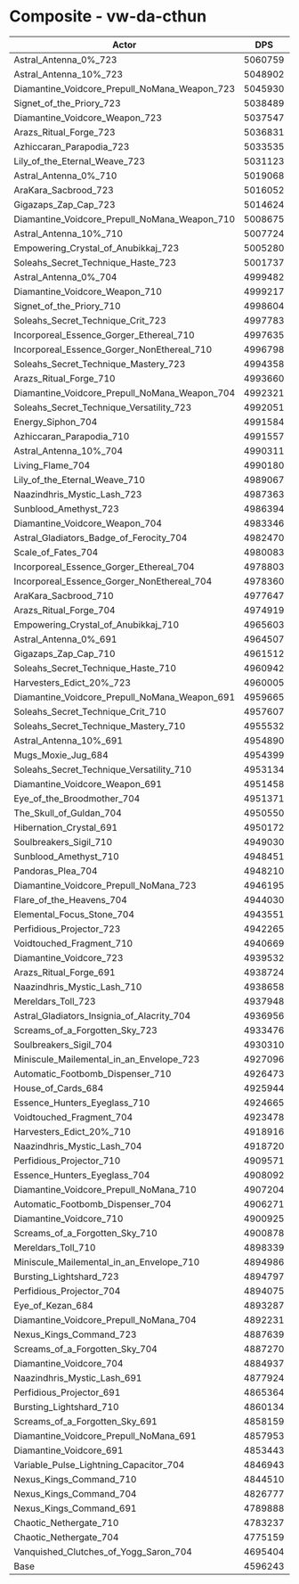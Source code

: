 # Composite - vw-da-cthun
| Actor | DPS | Increase |
|---|:---:|:---:|
|Astral_Antenna_0%_723|5060759|10.11%|
|Astral_Antenna_10%_723|5048902|9.85%|
|Diamantine_Voidcore_Prepull_NoMana_Weapon_723|5045930|9.78%|
|Signet_of_the_Priory_723|5038489|9.62%|
|Diamantine_Voidcore_Weapon_723|5037547|9.60%|
|Arazs_Ritual_Forge_723|5036831|9.59%|
|Azhiccaran_Parapodia_723|5033535|9.51%|
|Lily_of_the_Eternal_Weave_723|5031123|9.46%|
|Astral_Antenna_0%_710|5019068|9.20%|
|AraKara_Sacbrood_723|5016052|9.13%|
|Gigazaps_Zap_Cap_723|5014624|9.10%|
|Diamantine_Voidcore_Prepull_NoMana_Weapon_710|5008675|8.97%|
|Astral_Antenna_10%_710|5007724|8.95%|
|Empowering_Crystal_of_Anubikkaj_723|5005280|8.90%|
|Soleahs_Secret_Technique_Haste_723|5001737|8.82%|
|Astral_Antenna_0%_704|4999482|8.77%|
|Diamantine_Voidcore_Weapon_710|4999217|8.77%|
|Signet_of_the_Priory_710|4998604|8.75%|
|Soleahs_Secret_Technique_Crit_723|4997783|8.74%|
|Incorporeal_Essence_Gorger_Ethereal_710|4997635|8.73%|
|Incorporeal_Essence_Gorger_NonEthereal_710|4996798|8.71%|
|Soleahs_Secret_Technique_Mastery_723|4994358|8.66%|
|Arazs_Ritual_Forge_710|4993660|8.65%|
|Diamantine_Voidcore_Prepull_NoMana_Weapon_704|4992321|8.62%|
|Soleahs_Secret_Technique_Versatility_723|4992051|8.61%|
|Energy_Siphon_704|4991584|8.60%|
|Azhiccaran_Parapodia_710|4991557|8.60%|
|Astral_Antenna_10%_704|4990311|8.57%|
|Living_Flame_704|4990180|8.57%|
|Lily_of_the_Eternal_Weave_710|4989067|8.55%|
|Naazindhris_Mystic_Lash_723|4987363|8.51%|
|Sunblood_Amethyst_723|4986394|8.49%|
|Diamantine_Voidcore_Weapon_704|4983346|8.42%|
|Astral_Gladiators_Badge_of_Ferocity_704|4982470|8.40%|
|Scale_of_Fates_704|4980083|8.35%|
|Incorporeal_Essence_Gorger_Ethereal_704|4978803|8.32%|
|Incorporeal_Essence_Gorger_NonEthereal_704|4978360|8.31%|
|AraKara_Sacbrood_710|4977647|8.30%|
|Arazs_Ritual_Forge_704|4974919|8.24%|
|Empowering_Crystal_of_Anubikkaj_710|4965603|8.04%|
|Astral_Antenna_0%_691|4964507|8.01%|
|Gigazaps_Zap_Cap_710|4961512|7.95%|
|Soleahs_Secret_Technique_Haste_710|4960942|7.93%|
|Harvesters_Edict_20%_723|4960005|7.91%|
|Diamantine_Voidcore_Prepull_NoMana_Weapon_691|4959665|7.91%|
|Soleahs_Secret_Technique_Crit_710|4957607|7.86%|
|Soleahs_Secret_Technique_Mastery_710|4955532|7.82%|
|Astral_Antenna_10%_691|4954890|7.80%|
|Mugs_Moxie_Jug_684|4954399|7.79%|
|Soleahs_Secret_Technique_Versatility_710|4953134|7.76%|
|Diamantine_Voidcore_Weapon_691|4951458|7.73%|
|Eye_of_the_Broodmother_704|4951371|7.73%|
|The_Skull_of_Guldan_704|4950550|7.71%|
|Hibernation_Crystal_691|4950172|7.70%|
|Soulbreakers_Sigil_710|4949030|7.68%|
|Sunblood_Amethyst_710|4948451|7.66%|
|Pandoras_Plea_704|4948210|7.66%|
|Diamantine_Voidcore_Prepull_NoMana_723|4946195|7.61%|
|Flare_of_the_Heavens_704|4944030|7.57%|
|Elemental_Focus_Stone_704|4943551|7.56%|
|Perfidious_Projector_723|4942265|7.53%|
|Voidtouched_Fragment_710|4940669|7.49%|
|Diamantine_Voidcore_723|4939532|7.47%|
|Arazs_Ritual_Forge_691|4938724|7.45%|
|Naazindhris_Mystic_Lash_710|4938658|7.45%|
|Mereldars_Toll_723|4937948|7.43%|
|Astral_Gladiators_Insignia_of_Alacrity_704|4936956|7.41%|
|Screams_of_a_Forgotten_Sky_723|4933476|7.34%|
|Soulbreakers_Sigil_704|4930310|7.27%|
|Miniscule_Mailemental_in_an_Envelope_723|4927096|7.20%|
|Automatic_Footbomb_Dispenser_710|4926473|7.18%|
|House_of_Cards_684|4925944|7.17%|
|Essence_Hunters_Eyeglass_710|4924665|7.15%|
|Voidtouched_Fragment_704|4923478|7.12%|
|Harvesters_Edict_20%_710|4918916|7.02%|
|Naazindhris_Mystic_Lash_704|4918720|7.02%|
|Perfidious_Projector_710|4909571|6.82%|
|Essence_Hunters_Eyeglass_704|4908092|6.78%|
|Diamantine_Voidcore_Prepull_NoMana_710|4907204|6.77%|
|Automatic_Footbomb_Dispenser_704|4906271|6.75%|
|Diamantine_Voidcore_710|4900925|6.63%|
|Screams_of_a_Forgotten_Sky_710|4900878|6.63%|
|Mereldars_Toll_710|4898339|6.57%|
|Miniscule_Mailemental_in_an_Envelope_710|4894986|6.50%|
|Bursting_Lightshard_723|4894797|6.50%|
|Perfidious_Projector_704|4894075|6.48%|
|Eye_of_Kezan_684|4893287|6.46%|
|Diamantine_Voidcore_Prepull_NoMana_704|4892231|6.44%|
|Nexus_Kings_Command_723|4887639|6.34%|
|Screams_of_a_Forgotten_Sky_704|4887270|6.33%|
|Diamantine_Voidcore_704|4884937|6.28%|
|Naazindhris_Mystic_Lash_691|4877924|6.13%|
|Perfidious_Projector_691|4865364|5.86%|
|Bursting_Lightshard_710|4860134|5.74%|
|Screams_of_a_Forgotten_Sky_691|4858159|5.70%|
|Diamantine_Voidcore_Prepull_NoMana_691|4857953|5.69%|
|Diamantine_Voidcore_691|4853443|5.60%|
|Variable_Pulse_Lightning_Capacitor_704|4846943|5.45%|
|Nexus_Kings_Command_710|4844510|5.40%|
|Nexus_Kings_Command_704|4826777|5.02%|
|Nexus_Kings_Command_691|4789888|4.21%|
|Chaotic_Nethergate_710|4783237|4.07%|
|Chaotic_Nethergate_704|4775159|3.89%|
|Vanquished_Clutches_of_Yogg_Saron_704|4695404|2.16%|
|Base|4596243|0.00%|
